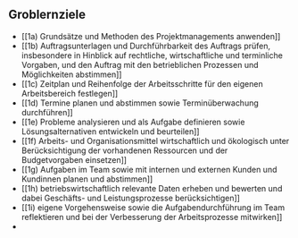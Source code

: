 ## Groblernziele
- [[1a) Grundsätze und Methoden des Projektmanagements anwenden]]
- [[1b) Auftragsunterlagen und Durchführbarkeit des Auftrags prüfen, insbesondere in Hinblick auf rechtliche, wirtschaftliche und terminliche Vorgaben, und den Auftrag mit den betrieblichen Prozessen und Möglichkeiten abstimmen]]
- [[1c) Zeitplan und Reihenfolge der Arbeitsschritte für den eigenen Arbeitsbereich festlegen]]
- [[1d) Termine planen und abstimmen sowie Terminüberwachung durchführen]]
- [[1e) Probleme analysieren und als Aufgabe definieren sowie Lösungsalternativen entwickeln und beurteilen]]
- [[1f) Arbeits- und Organisationsmittel wirtschaftlich und ökologisch unter Berücksichtigung der vorhandenen Ressourcen und der Budgetvorgaben einsetzen]]
- [[1g) Aufgaben im Team sowie mit internen und externen Kunden und Kundinnen planen und abstimmen]]
- [[1h) betriebswirtschaftlich relevante Daten erheben und bewerten und dabei Geschäfts- und Leistungsprozesse berücksichtigen]]
- [[1i) eigene Vorgehensweise sowie die Aufgabendurchführung im Team reflektieren und bei der Verbesserung der Arbeitsprozesse mitwirken]]
- 
